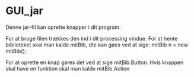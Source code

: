 # GUI_jar

Denne jar-fil kan oprette knapper i dit program.

For at bruge filen trækkes den ind i dit processing vindue. For at hente biblioteket skal man kalde mitBib, dte kan gøes ved at sige: mitBib n = new mitBib();

For at oprette en knap gøres det ved at sige mitBib.Button.
Hvis knappen skal have en funktion skal man kalde mitBib.Action
